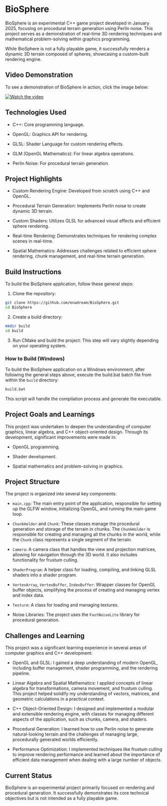 # BioSphere

BioSphere is an experimental C++ game project developed in January 2025, focusing on procedural terrain generation using Perlin noise. This project serves as a demonstration of real-time 3D rendering techniques and mathematical problem-solving within graphics programming.

While BioSphere is not a fully playable game, it successfully renders a dynamic 3D terrain composed of spheres, showcasing a custom-built rendering engine.

## Video Demonstration

To see a demonstration of BioSphere in action, click the image below:

[![Watch the video](https://i3.ytimg.com/vi/q9NTqszRE6A/maxresdefault.jpg)](https://youtu.be/q9NTqszRE6A)




## Technologies Used

* C++: Core programming language.

* OpenGL: Graphics API for rendering.

* GLSL: Shader Language for custom rendering effects.

* GLM (OpenGL Mathematics): For linear algebra operations.

* Perlin Noise: For procedural terrain generation.

## Project Highlights

* Custom Rendering Engine: Developed from scratch using C++ and OpenGL.

* Procedural Terrain Generation: Implements Perlin noise to create dynamic 3D terrain.

* Custom Shaders: Utilizes GLSL for advanced visual effects and efficient sphere rendering.

* Real-time Rendering: Demonstrates techniques for rendering complex scenes in real-time.

* Spatial Mathematics: Addresses challenges related to efficient sphere rendering, chunk management, and real-time terrain generation.

## Build Instructions

To build the BioSphere application, follow these general steps:

1. Clone the repository:
```bash
git clone https://github.com/enadream/BioSphere.git
cd BioSphere
```

2. Create a build directory:
```bash
mkdir build
cd build
```

3. Run CMake and build the project:
This step will vary slightly depending on your operating system.

### How to Build (Windows)

To build the BioSphere application on a Windows environment, after following the general steps above, execute the build.bat batch file from within the `build` directory:

```bash
build.bat
```

This script will handle the compilation process and generate the executable.

## Project Goals and Learnings

This project was undertaken to deepen the understanding of computer graphics, linear algebra, and C++ object-oriented design. Through its development, significant improvements were made in:

* OpenGL programming.

* Shader development.

* Spatial mathematics and problem-solving in graphics.

## Project Structure

The project is organized into several key components:

* `main.cpp`: The main entry point of the application, responsible for setting up the GLFW window, initializing OpenGL, and running the main game loop.

* `ChunkHolder` and `Chunk`: These classes manage the procedural generation and storage of the terrain in chunks. The `ChunkHolder` is responsible for creating and managing all the chunks in the world, while the `Chunk` class represents a single segment of the terrain.

* `Camera`: A camera class that handles the view and projection matrices, allowing for navigation through the 3D world. It also includes functionality for frustum culling.

* `ShaderProgram`: A helper class for loading, compiling, and linking GLSL shaders into a shader program.

* `VertexArray`, `VertexBuffer`, `IndexBuffer`: Wrapper classes for OpenGL buffer objects, simplifying the process of creating and managing vertex and index data.

* `Texture`: A class for loading and managing textures.

* Noise Libraries: The project uses the `FastNoiseLite` library for procedural generation.

## Challenges and Learning

This project was a significant learning experience in several areas of computer graphics and C++ development:

* OpenGL and GLSL: I gained a deep understanding of modern OpenGL, including buffer management, shader programming, and the rendering pipeline.

* Linear Algebra and Spatial Mathematics: I applied concepts of linear algebra for transformations, camera movement, and frustum culling. This project helped solidify my understanding of vectors, matrices, and geometric calculations in a practical context.

* C++ Object-Oriented Design: I designed and implemented a modular and extensible rendering engine, with classes for managing different aspects of the application, such as chunks, camera, and shaders.

* Procedural Generation: I learned how to use Perlin noise to generate natural-looking terrain and the challenges of managing large, procedurally generated worlds efficiently.

* Performance Optimization: I implemented techniques like frustum culling to improve rendering performance and learned about the importance of efficient data management when dealing with a large number of objects.

## Current Status

BioSphere is an experimental project primarily focused on rendering and procedural generation. It successfully demonstrates its core technical objectives but is not intended as a fully playable game.
